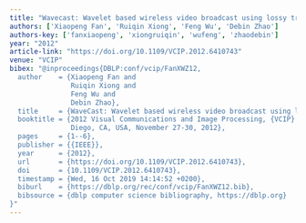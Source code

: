 ```yaml
---
title: "Wavecast: Wavelet based wireless video broadcast using lossy transmission"
authors: ['Xiaopeng Fan', 'Ruiqin Xiong', 'Feng Wu', 'Debin Zhao']
authors-key: ['fanxiaopeng', 'xiongruiqin', 'wufeng', 'zhaodebin']
year: "2012"
article-link: "https://doi.org/10.1109/VCIP.2012.6410743"
venue: "VCIP"
bibex: "@inproceedings{DBLP:conf/vcip/FanXWZ12,
  author    = {Xiaopeng Fan and
               Ruiqin Xiong and
               Feng Wu and
               Debin Zhao},
  title     = {WaveCast: Wavelet based wireless video broadcast using lossy transmission},
  booktitle = {2012 Visual Communications and Image Processing, {VCIP} 2012, San
               Diego, CA, USA, November 27-30, 2012},
  pages     = {1--6},
  publisher = {{IEEE}},
  year      = {2012},
  url       = {https://doi.org/10.1109/VCIP.2012.6410743},
  doi       = {10.1109/VCIP.2012.6410743},
  timestamp = {Wed, 16 Oct 2019 14:14:52 +0200},
  biburl    = {https://dblp.org/rec/conf/vcip/FanXWZ12.bib},
  bibsource = {dblp computer science bibliography, https://dblp.org}
}"
---
```

